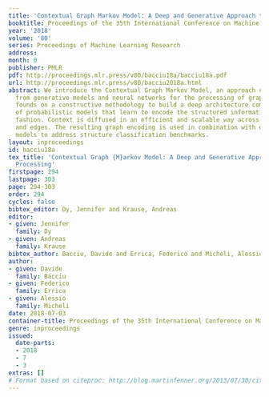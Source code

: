```yaml
---
title: 'Contextual Graph Markov Model: A Deep and Generative Approach to Graph Processing'
booktitle: Proceedings of the 35th International Conference on Machine Learning
year: '2018'
volume: '80'
series: Proceedings of Machine Learning Research
address: 
month: 0
publisher: PMLR
pdf: http://proceedings.mlr.press/v80/bacciu18a/bacciu18a.pdf
url: http://proceedings.mlr.press/v80/bacciu2018a.html
abstract: We introduce the Contextual Graph Markov Model, an approach combining ideas
  from generative models and neural networks for the processing of graph data. It
  founds on a constructive methodology to build a deep architecture comprising layers
  of probabilistic models that learn to encode the structured information in an incremental
  fashion. Context is diffused in an efficient and scalable way across the graph vertexes
  and edges. The resulting graph encoding is used in combination with discriminative
  models to address structure classification benchmarks.
layout: inproceedings
id: bacciu18a
tex_title: 'Contextual Graph {M}arkov Model: A Deep and Generative Approach to Graph
  Processing'
firstpage: 294
lastpage: 303
page: 294-303
order: 294
cycles: false
bibtex_editor: Dy, Jennifer and Krause, Andreas
editor:
- given: Jennifer
  family: Dy
- given: Andreas
  family: Krause
bibtex_author: Bacciu, Davide and Errica, Federico and Micheli, Alessio
author:
- given: Davide
  family: Bacciu
- given: Federico
  family: Errica
- given: Alessio
  family: Micheli
date: 2018-07-03
container-title: Proceedings of the 35th International Conference on Machine Learning
genre: inproceedings
issued:
  date-parts:
  - 2018
  - 7
  - 3
extras: []
# Format based on citeproc: http://blog.martinfenner.org/2013/07/30/citeproc-yaml-for-bibliographies/
---
```

